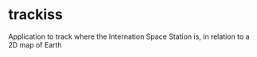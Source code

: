 # trackiss
Application to track where the Internation Space Station is, in relation to a 2D map of Earth
